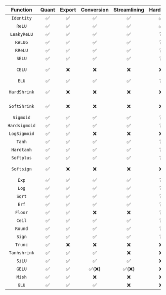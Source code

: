 
|            Function            | Quant | Export | Conversion | Streamlining | Hardware |    Issues    | PRs |
|:------------------------------:| :---: | :----: |:----------:| :----------: | :------: |:------------:| :-: |
|            `Identity`          |   ✅   |   ✅    |     ✅      |      ✅       |    ✅     |              |     |
|             `ReLU`             |   ✅   |   ✅    |     ✅      |      ✅       |    ✅     |              |     |
|          `LeakyReLU`           |   ✅   |   ✅    |     ✅      |      ✅       |    ❔     |              |     |
|            `ReLU6`             |   ✅   |   ✅    |     ✅      |      ✅       |    ❔     |              |     |
|            `RReLU`             |   ✅   |   ✅    |     ✅      |      ✅       |    ❔     |              |     |
|             `SELU`             |   ✅   |   ✅    |     ✅      |      ✅       |    ❔     |              |     |
|             `CELU`             |   ✅   |   ❌    |     ❌      |      ❌       |    ❌     | Opset >= 12  |     |
|             `ELU`              |   ✅   |   ✅    |     ✅      |      ✅       |    ❔     |              |     |
|          `HardShrink`          |   ✅   |   ❌    |     ❌      |      ❌       |    ❌     | Messy Export |     |
|          `SoftShrink`          |   ✅   |   ❌    |     ❌      |      ❌       |    ❌     | Messy Export |     |
|           `Sigmoid`            |   ✅   |   ✅    |     ✅      |      ✅       |    ❔     |              |     |
|         `Hardsigmoid`          |   ✅   |   ✅    |     ✅      |      ✅       |    ❔     |              |     |
|          `LogSigmoid`          |   ✅   |   ✅    |     ❌      |      ❌       |    ❌     |  Composite   |     |
|             `Tanh`             |   ✅   |   ✅    |     ✅      |      ✅       |    ❔     |              |     |
|           `Hardtanh`           |   ✅   |   ✅    |     ✅      |      ✅       |    ❔     |              |     |
|           `Softplus`           |   ✅   |   ✅    |     ✅      |      ✅       |    ❔     |              |     |
|           `Softsign`           |   ✅   |   ❌    |     ❌      |      ❌       |    ❌     | Messy Export |     |
|             `Exp`              |   ✅   |   ✅    |     ✅      |      ✅       |    ❔     |              |     |
|             `Log`              |   ✅   |   ✅    |     ✅      |      ✅       |    ❔     |    Domain    |     |
|             `Sqrt`             |   ✅   |   ✅    |     ✅      |      ✅       |    ❔     |    Domain    |     |
|             `Erf`              |   ✅   |   ✅    |     ✅      |      ✅       |    ❔     |              |     |
|            `Floor`             |   ✅   |   ✅    |     ❌      |      ❌       |    ❔     | Verification |     |
|             `Ceil`             |   ✅   |   ✅    |     ✅      |      ✅       |    ❔     |              |     |
|            `Round`             |   ✅   |   ✅    |     ✅      |      ✅       |    ❔     |              |     |
|             `Sign`             |   ✅   |   ✅    |     ✅      |      ✅       |    ❔     |              |     |
|            `Trunc`             |   ✅   |   ❌    |     ❌      |      ❌       |    ❌     |  No Export   |     |
|          `Tanhshrink`          |   ✅   |   ✅    |     ✅      |      ❌       |    ❌     |  Composite   |     |
|             `SiLU`             |   ✅   |   ✅    |     ✅      |      ✅       |    ❌     |  Composite   |     |
|             `GELU`             |   ✅   |   ✅    |    ✅(❌)   |      ✅(❌)   |    ❌     |  Composite   |     |
|             `Mish`             |   ✅   |   ✅    |     ❌      |      ❌       |    ❌     |  Composite   |     |
|             `GLU`              |   ✅   |   ✅    |     ✅      |      ❌       |    ❌     |  Composite   |     |
